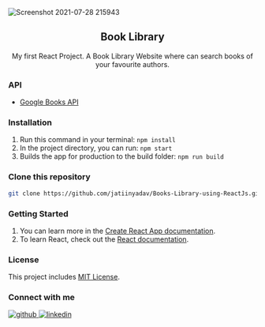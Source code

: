 ![Screenshot 2021-07-28 215943](https://user-images.githubusercontent.com/73248007/127389284-fa44a452-fc0a-4c11-98f1-aad369d55120.png)


<div align="center">
  <h2 align = "center">Book Library</h2>

  <p align = "center">My first React Project. A Book Library Website where can search books of your favourite authors. </p>
</div>

### API

- [Google Books API](https://developers.google.com/books/docs/v1/using)

### Installation
 1. Run this command in your terminal: ```npm install```
 2. In the project directory, you can run: ``` npm start ```
 3. Builds the app for production to the build folder: ```npm run build```

### Clone this repository
```bash
git clone https://github.com/jatiinyadav/Books-Library-using-ReactJs.git
```

### Getting Started

 1. You can learn more in the [Create React App documentation](https://facebook.github.io/create-react-app/docs/getting-started).
 2. To learn React, check out the [React documentation](https://reactjs.org/).

### License

This project includes [MIT License](/LICENSE).

### Connect with me


<div align="left">
<a href="https://github.com/jatiinyadav" target="_blank">
<img src=https://img.shields.io/badge/github-%2324292e.svg?&style=for-the-badge&logo=github&logoColor=white alt=github style="margin-bottom: 5px;" />
</a>
<a href="https://www.linkedin.com/in/jatiinyadav/" target="_blank">
<img src=https://img.shields.io/badge/linkedin-%231E77B5.svg?&style=for-the-badge&logo=linkedin&logoColor=white alt=linkedin style="margin-bottom: 5px;" />
</a>
</div>
